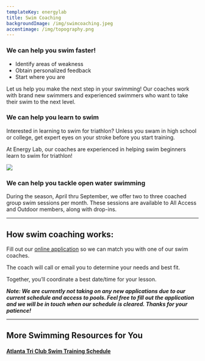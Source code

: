 ```yaml
---
templateKey: energylab
title: Swim Coaching
backgroundImage: /img/swimcoaching.jpeg
accentimage: /img/topography.png
---
```

### We can help you swim faster!

* Identify areas of weakness
* Obtain personalized feedback
* Start where you are

Let us help you make the next step in your swimming! Our coaches work with brand new swimmers and experienced swimmers who want to take their swim to the next level.

### We can help you learn to swim

Interested in learning to swim for triathlon? Unless you swam in high school or college, get expert eyes on your stroke before you start training.

At Energy Lab, our coaches are experienced in helping swim beginners learn to swim for triathlon!

![](https://energylabatl.com/2017/wp-content/uploads/2017/05/18556977_10154766414597746_971767310805515168_n.jpg)

### We can help you tackle open water swimming

During the season, April thru September, we offer two to three coached group swim sessions per month. These sessions are available to All Access and Outdoor members, along with drop-ins.

- - -

## How swim coaching works:

Fill out our [online application](https://goo.gl/forms/NrTJmnJyUMrmSgJq1) so we can match you with one of our swim coaches. 

The coach will call or email you to determine your needs and best fit.

Together, you’ll coordinate a best date/time for your lesson.

***Note: We are currently not taking on any new applications due to our current schedule and access to pools. Feel free to fill out the application and we will be in touch when our schedule is cleared. Thanks for your patience!*** 

- - -

## More Swimming Resources for You

#### [Atlanta Tri Club Swim Training Schedule](https://clients.mindbodyonline.com/classic/ws?studioid=30262&stype=-7&sView=week&sLoc=0)